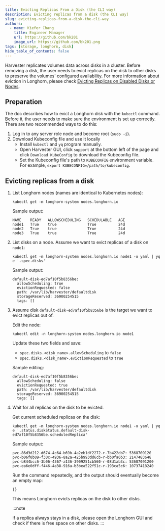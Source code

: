 ```yaml
---
title: Evicting Replicas From a Disk (the CLI way)
description: Evicting replicas from a disk (the CLI way)
slug: evicting-replicas-from-a-disk-the-cli-way
authors:
  - name: Kiefer Chang
    title: Engineer Manager
    url: https://github.com/bk201
    image_url: https://github.com/bk201.png
tags: [storage, longhorn, disk]
hide_table_of_contents: false
---
```


Harvester replicates volumes data across disks in a cluster. Before removing a disk, the user needs to evict replicas on the disk to other disks to preserve the volumes' configured availability. For more information about eviction in Longhorn, please check [Evicting Replicas on Disabled Disks or Nodes](https://longhorn.io/docs/1.3.2/volumes-and-nodes/disks-or-nodes-eviction/).

## Preparation

The doc describes how to evict a Longhorn disk with the `kubectl` command. Before it, the user needs to make sure the environment is set up correctly.
There are two recommended ways to do this:

1. Log in to any server role node and become root (`sudo -i`).
1. Download Kubeconfig file and use it locally
    - Install `kubectl` and `yq` program manually.
    - Open Harvester GUI,  click `support` at the bottom left of the page and click `Download KubeConfig` to download the Kubeconfig file.
    - Set the Kubeconfig file's path to `KUBECONFIG` environment variable. For example, `export KUBECONFIG=/path/to/kubeconfig`.


## Evicting replicas from a disk

1. List Longhorn nodes (names are identical to Kubernetes nodes):

    ```
    kubectl get -n longhorn-system nodes.longhorn.io
    ```

    Sample output:

    ```
    NAME    READY   ALLOWSCHEDULING   SCHEDULABLE   AGE
    node1   True    true              True          24d
    node2   True    true              True          24d
    node3   True    true              True          24d
    ```

1. List disks on a node. Assume we want to evict replicas of a disk on `node1`:

    ```
    kubectl get -n longhorn-system nodes.longhorn.io node1 -o yaml | yq e '.spec.disks'
    ```

    Sample output:

    ```
    default-disk-ed7af10f5b8356be:
      allowScheduling: true
      evictionRequested: false
      path: /var/lib/harvester/defaultdisk
      storageReserved: 36900254515
      tags: []
    ```

1. Assume disk `default-disk-ed7af10f5b8356be` is the target we want to evict replicas out of.

    Edit the node:
    ```
    kubectl edit -n longhorn-system nodes.longhorn.io node1 
    ```

    Update these two fields and save:
    - `spec.disks.<disk_name>.allowScheduling` to `false`
    - `spec.disks.<disk_name>.evictionRequested` to `true`

    Sample editing:

    ```
    default-disk-ed7af10f5b8356be:
      allowScheduling: false
      evictionRequested: true
      path: /var/lib/harvester/defaultdisk
      storageReserved: 36900254515
      tags: []
    ```

1. Wait for all replicas on the disk to be evicted.

    Get current scheduled replicas on the disk:
    ```
    kubectl get -n longhorn-system nodes.longhorn.io node1 -o yaml | yq e '.status.diskStatus.default-disk-ed7af10f5b8356be.scheduledReplica'
    ```

    Sample output:
    ```
    pvc-86d3d212-d674-4c64-b69b-4a2eb1df2272-r-7b422db7: 5368709120
    pvc-b06f0b09-f30c-4936-8a2a-425b993dd6cb-r-bb0fa6b3: 2147483648
    pvc-b844bcc6-3b06-4367-a136-3909251cb560-r-08d1ab3c: 53687091200
    pvc-ea6e0dff-f446-4a38-916a-b3bea522f51c-r-193ca5c6: 10737418240
    ```

    Run the command repeatedly, and the output should eventually become an empty map:
    ```
    {}
    ```

    This means Longhorn evicts replicas on the disk to other disks.

    :::note
    
    If a replica always stays in a disk, please open the Longhorn GUI and check if there is free space on other disks.
    :::
